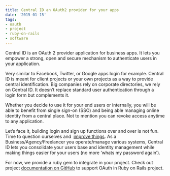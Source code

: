 ```yaml
---
title: Central ID an OAuth2 provider for your apps
date: '2015-01-15'
tags:
- oauth
- project
- ruby-on-rails
- software
---
```


Central ID is an OAuth 2 provider application for business apps. It lets you empower a strong, open and secure mechanism to authenticate users in your application.

Very similar to Facebook, Twitter, or Google apps login for example. Central ID is meant for client projects or your own projects as a way to provide central identification. Big companies rely on corporate directories, we rely on Central ID. It doesn’t replace standard user authentication through a login form but complements it.

Whether you decide to use it for your end users or internally, you will be able to benefit from single sign-on (SSO) and being able managing online identity from a central place. Not to mention you can revoke access anytime to any application.

Let’s face it, building login and sign up functions over and over is not fun. Time to question ourselves and 
[improve things](http://blog.yafoy.com/2015/01/code-review-with-style-introducing-codeguard/). As a Business/Agency/Freelancer you operate/manage various systems, Central ID lets you consolidate your users base and identity management while making things easier for your users (no more ‘whats my password again’).

For now, we provide a ruby gem to integrate in your project. Check out project 
[documentation on GitHub](https://github.com/yafoy/omniauth-centralid) to support OAuth in Ruby on Rails project.
